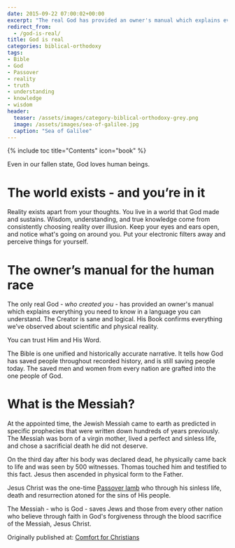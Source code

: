 ```yaml
---
date: 2015-09-22 07:00:02+00:00
excerpt: "The real God has provided an owner's manual which explains everything you need to know in a language you can understand.  It's sane and logical. His Book confirms everything we’ve observed about scientific and physical reality. [...]"
redirect_from:
  - /god-is-real/
title: God is real
categories: biblical-orthodoxy
tags:
- Bible
- God
- Passover
- reality
- truth
- understanding
- knowledge
- wisdom
header:
  teaser: /assets/images/category-biblical-orthodoxy-grey.png
  image: /assets/images/sea-of-galilee.jpg
  caption: "Sea of Galilee"
---
```

{% include toc title="Contents" icon="book" %}



Even in our fallen state, God loves human beings.



# The world exists - and you’re in it



Reality exists apart from your thoughts.  You live in a world that God made and sustains.  Wisdom, understanding, and true knowledge come from consistently choosing reality over illusion. Keep your eyes and ears open, and notice what's going on around you.  Put your electronic filters away and perceive things for yourself.



# The owner’s manual for the human race



The only real God - _who created you_ - has provided an owner's manual which explains everything you need to know in a language you can understand.  The Creator is sane and logical. His Book confirms everything we’ve observed about scientific and physical reality.

You can trust Him and His Word.

The Bible is one unified and historically accurate narrative.  It tells how God has saved people throughout recorded history, and is still saving people today.  The saved men and women from every nation are grafted into the one people of God.



# What is the Messiah?



At the appointed time, the Jewish Messiah came to earth as predicted in specific prophecies that were written down hundreds of years previously.  The Messiah was born of a virgin mother, lived a perfect and sinless life, and chose a sacrificial death he did not deserve.

On the third day after his body was declared dead, he physically came back to life and was seen by 500 witnesses.  Thomas touched him and testified to this fact.  Jesus then ascended in physical form to the Father.

Jesus Christ was the one-time [Passover lamb](/letter-to-dying/) who through his sinless life, death and resurrection atoned for the sins of His people.

The Messiah - who is God - saves Jews and those from every other nation who believe through faith in God's forgiveness through the blood sacrifice of the Messiah, Jesus Christ.




<div>Originally published at: <a href='http://www.alecsatin.com/'>Comfort for Christians</a></div>
